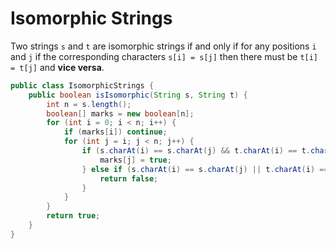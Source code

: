 # Isomorphic Strings

Two strings `s` and `t` are isomorphic strings if and only if for any positions `i` and `j`
if the corresponding characters `s[i] = s[j]` then there must be `t[i] = t[j]` and **vice versa**.

```java
public class IsomorphicStrings {
    public boolean isIsomorphic(String s, String t) {
        int n = s.length();
        boolean[] marks = new boolean[n];
        for (int i = 0; i < n; i++) {
            if (marks[i]) continue;
            for (int j = i; j < n; j++) {
                if (s.charAt(i) == s.charAt(j) && t.charAt(i) == t.charAt(j)) {
                    marks[j] = true;
                } else if (s.charAt(i) == s.charAt(j) || t.charAt(i) == t.charAt(j)){
                    return false;
                }
            }
        }
        return true;
    }
}
```
